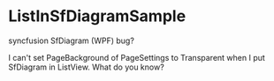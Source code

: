 # ListInSfDiagramSample
syncfusion SfDiagram (WPF) bug?

I can't set PageBackground of PageSettings to Transparent when I put SfDiagram in ListView. What do you know?